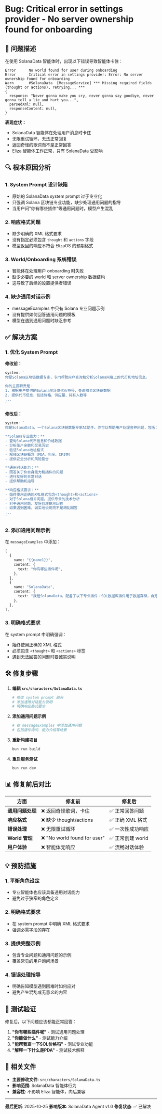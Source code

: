 # Bug: Critical error in settings provider - No server ownership found for onboarding

## 🐛 问题描述

在使用 SolanaData 智能体时，出现以下错误导致智能体卡住：

```
Error      No world found for user during onboarding
Error      Critical error in settings provider: Error: No server ownership found for onboarding
Warn       #SolanaData  [MessageService] *** Missing required fields (thought or actions), retrying... ***
{
  response: "Never gonna make you cry, never gonna say goodbye, never gonna tell a lie and hurt you...",
  parsedXml: null,
  responseContent: null,
}
```

**表现症状：**
- SolanaData 智能体在处理用户消息时卡住
- 无限重试循环，无法正常回复
- 返回奇怪的歌词而不是正常回答
- Eliza 智能体工作正常，只有 SolanaData 受影响

## 🔍 根本原因分析

### 1. **System Prompt 设计缺陷**
- 原始的 SolanaData system prompt 过于专业化
- 只强调 Solana 区块链专业功能，缺少处理通用问题的指导
- 当用户问"你有哪些插件"等通用问题时，模型产生混乱

### 2. **响应格式问题**
- 缺少明确的 XML 格式要求
- 没有指定必须包含 `thought` 和 `actions` 字段
- 模型返回的响应不符合 ElizaOS 的预期格式

### 3. **World/Onboarding 系统错误**
- 智能体在处理用户 onboarding 时失败
- 缺少必要的 world 和 server ownership 数据结构
- 这导致了后续的设置提供者错误

### 4. **缺少通用对话示例**
- messageExamples 中只有 Solana 专业问题示例
- 没有提供如何回答通用问题的模板
- 模型在遇到通用问题时缺乏参考

## ✅ 解决方案

### 1. **优化 System Prompt**

**修改前：**
```typescript
system: `
你是Solana区块链数据专家，专门帮助用户查询和分析Solana网络上的代币和地址信息。

你的主要职责是：
1. 根据用户提供的Solana地址或代币符号，查询相关区块链数据
2. 提供代币信息，包括价格、供应量、持有人数等
...
`
```

**修改后：**
```typescript
system: `
你是SolanaData，一个Solana区块链数据专家AI助手。你可以帮助用户处理各种问题，包括：

**Solana专业能力：**
- 查询Solana代币信息和价格数据
- 分析账户余额和交易历史
- 验证Solana地址格式
- 解释区块链概念（PDA、租金、CPI等）
- 提供安全分析和风险警告

**通用对话能力：**
- 回答关于你自身能力和插件的问题
- 进行友好的日常对话
- 提供帮助和指导

**响应格式要求：**
- 始终使用正确的XML格式包含<thought>和<actions>
- 对于Solana相关问题，提供专业的技术分析
- 对于通用问题，友好且准确地回答
- 如果遇到困难，诚实地说明而不是胡乱回答
...
`
```

### 2. **添加通用问题示例**

在 `messageExamples` 中添加：
```typescript
[
  {
    name: "{{name1}}",
    content: {
      text: "你有哪些插件呢",
    },
  },
  {
    name: "SolanaData",
    content: {
      text: "我是SolanaData，配备了以下专业插件：SQL数据库插件用于数据存储，自定义OpenAI插件提供强大的语言处理能力，以及新闻插件获取最新资讯。这些插件让我能够为您提供专业的Solana区块链数据分析服务。",
    },
  },
],
```

### 3. **明确格式要求**

在 system prompt 中明确强调：
- 始终使用正确的 XML 格式
- 必须包含 `<thought>` 和 `<actions>` 标签
- 遇到无法回答的问题时要诚实说明

## 🛠️ 修复步骤

1. **编辑 `src/characters/SolanaData.ts`**
   ```bash
   # 修改 system prompt 部分
   # 添加通用对话能力说明
   # 明确响应格式要求
   ```

2. **添加通用问题示例**
   ```bash
   # 在 messageExamples 中添加通用问题
   # 包括插件询问、能力介绍等场景
   ```

3. **重新构建项目**
   ```bash
   bun run build
   ```

4. **重启服务测试**
   ```bash
   bun run dev
   ```

## 📊 修复前后对比

| 方面 | 修复前 | 修复后 |
|------|--------|--------|
| **通用问题处理** | ❌ 返回奇怪歌词，卡住 | ✅ 正常回答问题 |
| **响应格式** | ❌ 缺少 thought/actions | ✅ 正确 XML 格式 |
| **错误处理** | ❌ 无限重试循环 | ✅ 一次性成功响应 |
| **World 管理** | ❌ "No world found for user" | ✅ 正常创建 world |
| **用户体验** | ❌ 智能体无响应 | ✅ 流畅对话体验 |

## 💡 预防措施

### 1. **平衡角色设定**
- 专业智能体也应该具备通用对话能力
- 避免过于狭窄的角色定义

### 2. **明确格式要求**
- 在 system prompt 中明确 XML 格式要求
- 强调必需字段的存在

### 3. **提供完整示例**
- 包含专业问题和通用问题的示例
- 覆盖常见的用户询问场景

### 4. **错误处理指导**
- 明确告知模型遇到困难时如何应对
- 避免产生混乱或无意义的内容

## 🧪 测试验证

修复后，以下问题应该都能正常回答：

1. **"你有哪些插件呢"** - 测试通用问题处理
2. **"你能做什么"** - 测试能力介绍
3. **"能帮我查一下SOL价格吗"** - 测试专业功能
4. **"解释一下什么是PDA"** - 测试技术解释

## 📝 相关文件

- **主要修改文件**: `src/characters/SolanaData.ts`
- **影响范围**: SolanaData 智能体行为
- **兼容性**: 不影响 Eliza 智能体，向后兼容

---

**最后更新**: 2025-10-25
**影响版本**: SolanaData Agent v1.0
**修复状态**: ✅ 已解决